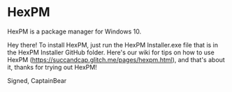 # HexPM
HexPM is a package manager for Windows 10.

Hey there! To install HexPM, just run the HexPM Installer.exe file that is in the HexPM Installer GitHub folder. Here's our wiki for tips on how to use HexPM (https://succandcap.glitch.me/pages/hexpm.html), and that's about it, thanks for trying out HexPM!

Signed,
CaptainBear
